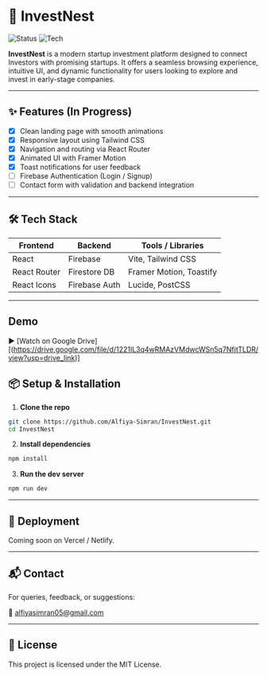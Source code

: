 # 🚀 InvestNest

![Status](https://img.shields.io/badge/status-in%20progress-yellow)
![Tech](https://img.shields.io/badge/built%20with-React%20%7C%20Tailwind%20%7C%20Firebase-blue)

**InvestNest** is a modern startup investment platform designed to connect Investors with promising startups. It offers a seamless browsing experience, intuitive UI, and dynamic functionality for users looking to explore and invest in early-stage companies.

---

## ✨ Features (In Progress)

- [x] Clean landing page with smooth animations
- [x] Responsive layout using Tailwind CSS
- [x] Navigation and routing via React Router
- [x] Animated UI with Framer Motion
- [x] Toast notifications for user feedback
- [ ] Firebase Authentication (Login / Signup)
- [ ] Contact form with validation and backend integration

---

## 🛠 Tech Stack

| Frontend      | Backend       | Tools / Libraries         |
|---------------|---------------|----------------------------|
| React         | Firebase       | Vite, Tailwind CSS        |
| React Router  | Firestore DB   | Framer Motion, Toastify   |
| React Icons   | Firebase Auth  | Lucide, PostCSS           |

---
## Demo
▶️ [Watch on Google Drive][(https://drive.google.com/file/d/1221IL3q4wRMAzVMdwcWSn5q7NfjtTLDR/view?usp=drive_link)]

## 📦 Setup & Installation

1. **Clone the repo**

```bash
git clone https://github.com/Alfiya-Simran/InvestNest.git
cd InvestNest
```
2. **Install dependencies**

```bash
npm install
```
3. **Run the dev server**
```bash
npm run dev
```

---

## 🚀 Deployment
Coming soon on Vercel / Netlify.

---

## 📬 Contact
For queries, feedback, or suggestions:

📧 alfiyasimran05@gmail.com

---

## 📝 License
This project is licensed under the MIT License.


